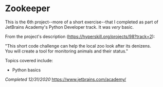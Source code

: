 # Zookeeper

This is the 6th project--more of a short exercise--that I completed as part of JetBrains Academy's Python Developer track. It was *very* basic.

From the project's description (https://hyperskill.org/projects/98?track=2):

"This short code challenge can help the local zoo look after its denizens. You will create a tool for monitoring animals and their status."

Topics covered include:
- Python basics

*Completed 12/31/2020*
https://www.jetbrains.com/academy/